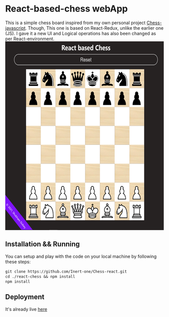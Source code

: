 # React-based-chess webApp

This is a simple chess board inspired from my own personal project [Chess-javascript](https://github.com/Inert-one/Chess).
Though, This one is based on React-Redux, unlike the earlier one (JS). I gave it a new UI and Logical operations has also been changed as per React-environment.
<img width="600" height="600" src="public/assets/react-chess.png" alt="react-chess">

## Installation && Running

You can setup and play with the code on your local machine by following these steps:
```
git clone https://github.com/Inert-one/Chess-react.git
cd ./react-chess && npm install
npm install
```
## Deployment

It's already live [here](https://react-chess-inert-one.vercel.app)
